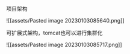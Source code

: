 
项目架构

![[assets/Pasted image 20230103085640.png]]

可扩展式架构，tomcat也可以进行集群化

![[assets/Pasted image 20230103085717.png]]



